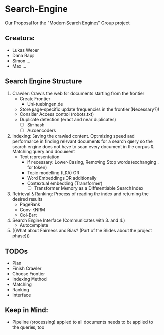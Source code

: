 # Search-Engine
 Our Proposal for the "Modern Search Engines" Group project

## Creators:
 - Lukas Weber
 - Dana Rapp
 - Simon ...
 - Max ...

## Search Engine Structure
1. Crawler: Crawls the web for documents starting from the frontier
    - Create Frontier
       - Uni-tuebingen.de 
    - Store page-specific update frequencies in the frontier (Necessary?)!
    - Consider Access control (robots.txt)
    - Duplicate detection (exact and near duplicates)
      - [ ] Simhash
      - [ ] Autoencoders
3. Indexing: Saving the crawled content. Optimizing speed and performance in finding relevant documents for a search query so the search engine does not have to scan every document in the corpus & Matching query and document
     - Text representation
       - if necessary: Lower-Casing, Removing Stop words (exchanging . for <end> token)
       - Topic modelling (LDA)
         OR
       - Word Embeddings
         OR additionally
       - Contextual embedding (Transformer)
         - [ ] Transformer Memory as a Differentiable Search Index
4. Retrieval & Ranking: Process of reading the index and returning the desired results
    - PageRank
    - Conv-KNRM
    - Col-Bert
5. Search Engine Interface (Communicates with 3. and 4.)
    - Autocomplete
6. ((What about Fairness and Bias? (Part of the Slides about the project phase)))

## TODOs
- Plan
- Finish Crawler
- Choose Frontier
- Indexing Method
- Matching
- Ranking
- Interface

## Keep in Mind:
- Pipeline (processing) applied to all documents needs to be applied to the queries, too
